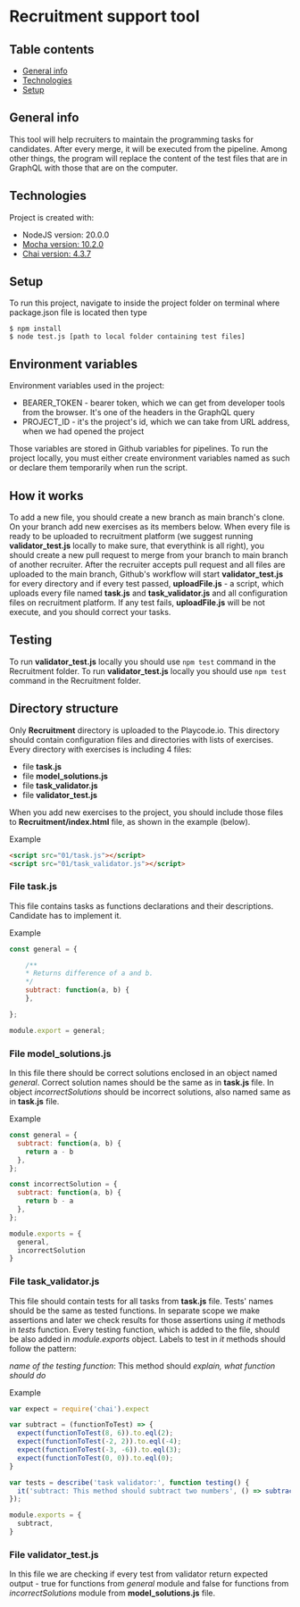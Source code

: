 # Recruitment support tool
## Table contents
* [General info](#general-info)
* [Technologies](#technologies)
* [Setup](#setup)
## General info
This tool will help recruiters to maintain the programming tasks for candidates. After every merge, it will be executed from the pipeline. Among other things, the program will replace the content of the test files that are in GraphQL with those that are on the computer.


## Technologies
Project is created with:
* NodeJS version: 20.0.0
* [Mocha version: 10.2.0](https://mochajs.org/)
* [Chai version: 4.3.7](https://www.chaijs.com/)


## Setup
To run this project, navigate to inside the project folder on terminal where package.json file is located then type
```
$ npm install
$ node test.js [path to local folder containing test files]
```

## Environment variables 

Environment variables used in the project:
- BEARER_TOKEN - bearer token, which we can get from developer tools from the browser. It's one of the headers in the GraphQL query
- PROJECT_ID - it's the project's id, which we can take from URL address, when we had opened the project

Those variables are stored in Github variables for pipelines. 
To run the project locally, you must either create environment variables named as such or declare them temporarily when run the script.
## How it works  

To add a new file, you should create a new branch as main branch's clone. On your branch add new exercises as its members below. When every file is ready to be uploaded to recruitment platform (we suggest running **validator_test.js** locally to make sure, that everythink is all right), you should create a new pull request to merge from your branch to main branch of another recruiter. After the recruiter accepts pull request and all files are uploaded to the main branch, Github's workflow will start **validator_test.js** for every directory and if every test passed, **uploadFile.js** - a script, which uploads every file named **task.js** and **task_validator.js** and all configuration files on recruitment platform. If any test fails, 
**uploadFile.js** will be not execute, and you should correct your tasks.

## Testing
To run **validator_test.js** locally you should use ```npm test``` command in the Recruitment folder.
To run **validator_test.js** locally you should use ```npm test``` command in the Recruitment folder.

## Directory structure

Only **Recruitment** directory is uploaded to the Playcode.io. This directory should contain configuration files and directories with lists of exercises. Every directory with exercises is including 4 files:
- file **task.js** 
- file **model_solutions.js**
- file **task_validator.js**
- file **validator_test.js**
>
When you add new exercises to the project, you should include those files to **Recruitment/index.html** file, as shown in the example (below).
>
Example
```html
<script src="01/task.js"></script>
<script src="01/task_validator.js"></script>
```

### File **task.js**

This file contains tasks as functions declarations and their descriptions. Candidate has to implement it.
>
Example
```javascript
const general = {

    /**
    * Returns difference of a and b.
    */
    subtract: function(a, b) {
    },

};

module.export = general;
```
### File **model_solutions.js**

In this file there should be correct solutions enclosed in an object named *general*. Correct solution names should be the same as in **task.js** file. In object *incorrectSolutions* should be incorrect solutions, also named same as in **task.js** file.
>
Example
```javascript 
const general = {
  subtract: function(a, b) {
    return a - b
  },
};

const incorrectSolution = {
  subtract: function(a, b) {
    return b - a
  },
};

module.exports = {
  general,
  incorrectSolution
}
```
### File **task_validator.js**

This file should contain tests for all tasks from **task.js** file. Tests' names should be the same as tested functions. In separate scope we make assertions and later we check results for those assertions using *it* methods in *tests* function. Every testing function, which is added to the file, should be also added in *module.exports* object. Labels to test in *it* methods should follow the pattern: 
>
*name of the testing function*: This method should *explain, what function should do*
>
Example
```javascript 
var expect = require('chai').expect

var subtract = (functionToTest) => {
  expect(functionToTest(8, 6)).to.eql(2);
  expect(functionToTest(-2, 2)).to.eql(-4);
  expect(functionToTest(-3, -6)).to.eql(3);
  expect(functionToTest(0, 0)).to.eql(0);
}

var tests = describe('task validator:', function testing() {
  it('subtract: This method should subtract two numbers', () => subtract(general.subtract));
});

module.exports = {
  subtract,
}
```
### File **validator_test.js**

In this file we are checking if every test from validator return expected output - true for functions from *general* module and false for functions from *incorrectSolutions* module from **model_solutions.js** file.


